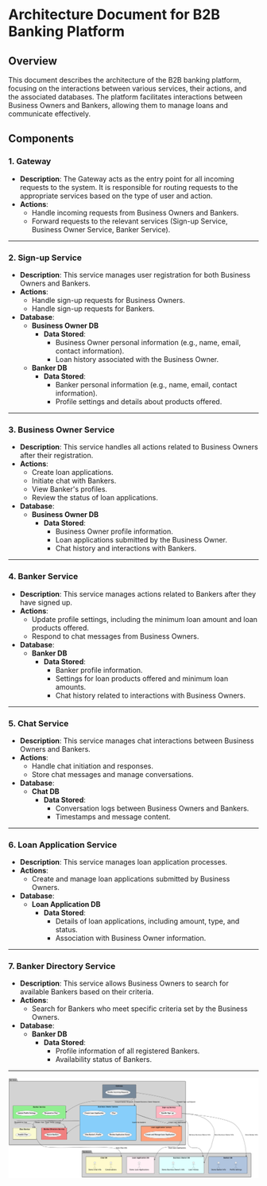 # Architecture Document for B2B Banking Platform

## Overview
This document describes the architecture of the B2B banking platform, focusing on the interactions between various services, their actions, and the associated databases. The platform facilitates interactions between Business Owners and Bankers, allowing them to manage loans and communicate effectively.

## Components

### 1. **Gateway**
- **Description**: The Gateway acts as the entry point for all incoming requests to the system. It is responsible for routing requests to the appropriate services based on the type of user and action.
- **Actions**:
    - Handle incoming requests from Business Owners and Bankers.
    - Forward requests to the relevant services (Sign-up Service, Business Owner Service, Banker Service).

---

### 2. **Sign-up Service**
- **Description**: This service manages user registration for both Business Owners and Bankers.
- **Actions**:
    - Handle sign-up requests for Business Owners.
    - Handle sign-up requests for Bankers.
- **Database**:
    - **Business Owner DB**
        - **Data Stored**:
            - Business Owner personal information (e.g., name, email, contact information).
            - Loan history associated with the Business Owner.
    - **Banker DB**
        - **Data Stored**:
            - Banker personal information (e.g., name, email, contact information).
            - Profile settings and details about products offered.

---

### 3. **Business Owner Service**
- **Description**: This service handles all actions related to Business Owners after their registration.
- **Actions**:
    - Create loan applications.
    - Initiate chat with Bankers.
    - View Banker's profiles.
    - Review the status of loan applications.
- **Database**:
    - **Business Owner DB**
        - **Data Stored**:
            - Business Owner profile information.
            - Loan applications submitted by the Business Owner.
            - Chat history and interactions with Bankers.

---

### 4. **Banker Service**
- **Description**: This service manages actions related to Bankers after they have signed up.
- **Actions**:
    - Update profile settings, including the minimum loan amount and loan products offered.
    - Respond to chat messages from Business Owners.
- **Database**:
    - **Banker DB**
        - **Data Stored**:
            - Banker profile information.
            - Settings for loan products offered and minimum loan amounts.
            - Chat history related to interactions with Business Owners.

---

### 5. **Chat Service**
- **Description**: This service manages chat interactions between Business Owners and Bankers.
- **Actions**:
    - Handle chat initiation and responses.
    - Store chat messages and manage conversations.
- **Database**:
    - **Chat DB**
        - **Data Stored**:
            - Conversation logs between Business Owners and Bankers.
            - Timestamps and message content.

---

### 6. **Loan Application Service**
- **Description**: This service manages loan application processes.
- **Actions**:
    - Create and manage loan applications submitted by Business Owners.
- **Database**:
    - **Loan Application DB**
        - **Data Stored**:
            - Details of loan applications, including amount, type, and status.
            - Association with Business Owner information.

---

### 7. **Banker Directory Service**
- **Description**: This service allows Business Owners to search for available Bankers based on their criteria.
- **Actions**:
    - Search for Bankers who meet specific criteria set by the Business Owners.
- **Database**:
    - **Banker DB**
        - **Data Stored**:
            - Profile information of all registered Bankers.
            - Availability status of Bankers.

---

![Architecture](../../resources/assets/architecture/component.png)